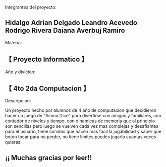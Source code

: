 Integrantes del proyecto:

Hidalgo Adrian
Delgado Leandro
Acevedo Rodrigo
Rivera Daiana
Averbuj Ramiro
--------------------------

Materia:

【 Proyecto Informatico 】
--------------------------

Año y divicion:

【 4to 2da Computacion 】
--------------------------

Descripcion:

Un proyecto hecho por alumnos de 4 año de computacion que decidieron hacer un juego de "Simon Dice" para divertirse con amigos y familiares,
con contador de niveles y tiempo, con dinamicas de memoria que al principio son sencillas pero luego se vuelven cada vez mas complejas y 
desafiantes para el usuario, tiene sonidos que hacen mas facil la jugabilidad y saber que boton tocar para no perder,
no tiene limites puedes jugarlo cuantas veces quieras.

¡¡ Muchas gracias por leer!!
----------------------------------------------------
